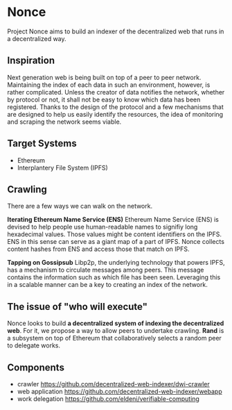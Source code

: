 # Nonce
Project Nonce aims to build an indexer of the decentralized web that runs in a decentralized way.

## Inspiration
Next generation web is being built on top of a peer to peer network. Maintaining the index of each data in such an environment, however, is rather complicated. Unless the creator of data notifies the network, whether by protocol or not, it shall not be easy to know which data has been registered. Thanks to the design of the protocol and a few mechanisms that are designed to help us easily identify the resources, the idea of monitoring and scraping the network seems viable.

## Target Systems
- Ethereum
- Interplantery File System (IPFS)

## Crawling
There are a few ways we can walk on the network.

**Iterating Ethereum Name Service (ENS)**
Ethereum Name Service (ENS) is devised to help people use human-readable names to signifiy long hexadecimal values. Those values might be content identifiers on the IPFS. ENS in this sense can serve as a giant map of a part of IPFS. Nonce collects content hashes from ENS and access those that match on IPFS.

**Tapping on Gossipsub**
Libp2p, the underlying technology that powers IPFS, has a mechanism to circulate messages among peers. This message contains the information such as which file has been seen. Leveraging this in a scalable manner can be a key to creating an index of the network.

## The issue of "who will execute"
Nonce looks to build **a decentralized system of indexing the decentralized web**. For it, we propose a way to allow peers to undertake crawling. **Rand** is a subsystem on top of Ethereum that collaboratively selects a random peer to delegate works.

## Components
- crawler https://github.com/decentralized-web-indexer/dwi-crawler
- web application https://github.com/decentralized-web-indexer/webapp
- work delegation https://github.com/eldeni/verifiable-computing
